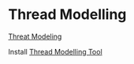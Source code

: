 # Thread Modelling

[Threat Modeling](https://www.microsoft.com/en-us/securityengineering/sdl/threatmodeling)

Install [Thread Modelling Tool](https://aka.ms/threatmodelingtool)
